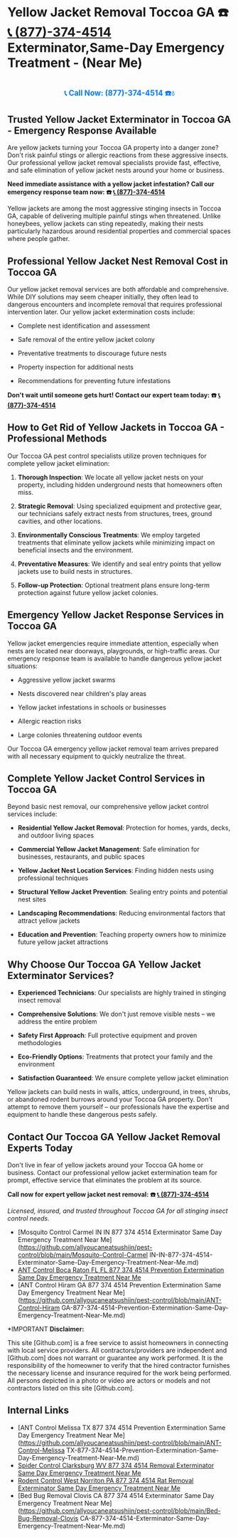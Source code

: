 # Yellow Jacket Removal Toccoa GA ☎️ [📞 (877)-374-4514](https://pest-control-4514.netlify.app) Exterminator,Same-Day Emergency Treatment - (Near Me)
# 

<p align="center" style="font-size: 1.2em; font-weight: bold; margin: 20px 0;">
  <a href="https://pest-control-4514.netlify.app" target="_blank" style="color: #007BFF; text-decoration: none;">📞 Call Now: (877)-374-4514 ☎️💧</a>
</p>

## Trusted Yellow Jacket Exterminator in Toccoa GA - Emergency Response Available

Are yellow jackets turning your Toccoa GA property into a danger zone? Don't risk painful stings or allergic reactions from these aggressive insects. Our professional yellow jacket removal specialists provide fast, effective, and safe elimination of yellow jacket nests around your home or business.

**Need immediate assistance with a yellow jacket infestation? Call our emergency response team now: ☎️ [📞 (877)-374-4514](https://pest-control-4514.netlify.app)**

Yellow jackets are among the most aggressive stinging insects in Toccoa GA, capable of delivering multiple painful stings when threatened. Unlike honeybees, yellow jackets can sting repeatedly, making their nests particularly hazardous around residential properties and commercial spaces where people gather.

## Professional Yellow Jacket Nest Removal Cost in Toccoa GA

Our yellow jacket removal services are both affordable and comprehensive. While DIY solutions may seem cheaper initially, they often lead to dangerous encounters and incomplete removal that requires professional intervention later. Our yellow jacket extermination costs include:

- Complete nest identification and assessment

- Safe removal of the entire yellow jacket colony

- Preventative treatments to discourage future nests

- Property inspection for additional nests

- Recommendations for preventing future infestations

**Don't wait until someone gets hurt! Contact our expert team today: ☎️ [📞 (877)-374-4514](https://pest-control-4514.netlify.app)**

## How to Get Rid of Yellow Jackets in Toccoa GA - Professional Methods

Our Toccoa GA pest control specialists utilize proven techniques for complete yellow jacket elimination:

1. **Thorough Inspection**: We locate all yellow jacket nests on your property, including hidden underground nests that homeowners often miss.

2. **Strategic Removal**: Using specialized equipment and protective gear, our technicians safely extract nests from structures, trees, ground cavities, and other locations.

3. **Environmentally Conscious Treatments**: We employ targeted treatments that eliminate yellow jackets while minimizing impact on beneficial insects and the environment.

4. **Preventative Measures**: We identify and seal entry points that yellow jackets use to build nests in structures.

5. **Follow-up Protection**: Optional treatment plans ensure long-term protection against future yellow jacket colonies.

## Emergency Yellow Jacket Response Services in Toccoa GA

Yellow jacket emergencies require immediate attention, especially when nests are located near doorways, playgrounds, or high-traffic areas. Our emergency response team is available to handle dangerous yellow jacket situations:

- Aggressive yellow jacket swarms

- Nests discovered near children's play areas

- Yellow jacket infestations in schools or businesses

- Allergic reaction risks

- Large colonies threatening outdoor events

Our Toccoa GA emergency yellow jacket removal team arrives prepared with all necessary equipment to quickly neutralize the threat.

## Complete Yellow Jacket Control Services in Toccoa GA

Beyond basic nest removal, our comprehensive yellow jacket control services include:

- **Residential Yellow Jacket Removal**: Protection for homes, yards, decks, and outdoor living spaces

- **Commercial Yellow Jacket Management**: Safe elimination for businesses, restaurants, and public spaces

- **Yellow Jacket Nest Location Services**: Finding hidden nests using professional techniques

- **Structural Yellow Jacket Prevention**: Sealing entry points and potential nest sites

- **Landscaping Recommendations**: Reducing environmental factors that attract yellow jackets

- **Education and Prevention**: Teaching property owners how to minimize future yellow jacket attractions

## Why Choose Our Toccoa GA Yellow Jacket Exterminator Services?

- **Experienced Technicians**: Our specialists are highly trained in stinging insect removal

- **Comprehensive Solutions**: We don't just remove visible nests – we address the entire problem

- **Safety First Approach**: Full protective equipment and proven methodologies

- **Eco-Friendly Options**: Treatments that protect your family and the environment

- **Satisfaction Guaranteed**: We ensure complete yellow jacket elimination

Yellow jackets can build nests in walls, attics, underground, in trees, shrubs, or abandoned rodent burrows around your Toccoa GA property. Don't attempt to remove them yourself – our professionals have the expertise and equipment to handle these dangerous pests safely.

## Contact Our Toccoa GA Yellow Jacket Removal Experts Today

Don't live in fear of yellow jackets around your Toccoa GA home or business. Contact our professional yellow jacket extermination team for prompt, effective service that eliminates the problem at its source.

**Call now for expert yellow jacket nest removal: ☎️ [📞 (877)-374-4514](https://pest-control-4514.netlify.app)**

*Licensed, insured, and trusted throughout Toccoa GA for all stinging insect control needs.*


- [Mosquito Control Carmel IN IN 877 374 4514 Exterminator Same Day Emergency Treatment Near Me](https://github.com/allyoucaneatsushiin/pest-control/blob/main/Mosquito-Control-Carmel IN-IN-877-374-4514-Exterminator-Same-Day-Emergency-Treatment-Near-Me.md)
- [ANT Control Boca Raton FL FL 877 374 4514 Prevention Extermination Same Day Emergency Treatment Near Me](https://github.com/allyoucaneatsushiin/pest-control/blob/main/ANT-Control-Boca-Raton-FL-877-374-4514-Prevention-Extermination-Same-Day-Emergency-Treatment-Near-Me.md)
- [ANT Control Hiram GA 877 374 4514 Prevention Extermination Same Day Emergency Treatment Near Me](https://github.com/allyoucaneatsushiin/pest-control/blob/main/ANT-Control-Hiram GA-877-374-4514-Prevention-Extermination-Same-Day-Emergency-Treatment-Near-Me.md)


*IMPORTANT **Disclaimer:**  

This site [Github.com] is a free service to assist homeowners in connecting with local service providers. All contractors/providers are independent and [Github.com] does not warrant or guarantee any work performed. It is the responsibility of the homeowner to verify that the hired contractor furnishes the necessary license and insurance required for the work being performed. All persons depicted in a photo or video are actors or models and not contractors listed on this site [Github.com].


## Internal Links
- [ANT Control Melissa TX 877 374 4514 Prevention Extermination Same Day Emergency Treatment Near Me](https://github.com/allyoucaneatsushiin/pest-control/blob/main/ANT-Control-Melissa TX-877-374-4514-Prevention-Extermination-Same-Day-Emergency-Treatment-Near-Me.md)
- [Spider Control Clarksburg WV 877 374 4514 Removal Exterminator Same Day Emergency Treatment Near Me](https://github.com/allyoucaneatsushiin/pest-control/blob/main/Spider-Control-Clarksburg-WV-877-374-4514-Removal-Exterminator-Same-Day-Emergency-Treatment-Near-Me.md)
- [Rodent Control West Norriton PA 877 374 4514 Rat Removal Exterminator Same Day Emergency Treatment Near Me](https://github.com/allyoucaneatsushiin/pest-control/blob/main/Rodent-Control-West-Norriton-877-374-4514-Rat-Removal-Exterminator-Same-Day-Emergency-Treatment-Near-Me.md)
- [Bed Bug Removal Clovis CA 877 374 4514 Exterminator Same Day Emergency Treatment Near Me](https://github.com/allyoucaneatsushiin/pest-control/blob/main/Bed-Bug-Removal-Clovis CA-877-374-4514-Exterminator-Same-Day-Emergency-Treatment-Near-Me.md)
